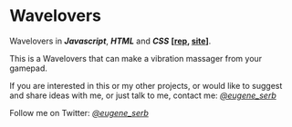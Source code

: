 # Wavelovers
Wavelovers in ***Javascript***, ***HTML*** and ***CSS*** **[[rep](https://github.com/eugene-serb/wavelovers/), [site](https://eugene-serb.github.io/wavelovers/)]**.

This is a Wavelovers that can make a vibration massager from your gamepad.

If you are interested in this or my other projects, or would like to suggest and share ideas with me, or just talk to me, contact me: *[@eugene_serb](https://t.me/eugene_serb)*

Follow me on Twitter: *[@eugene_serb](https://twitter.com/eugene_serb)*

